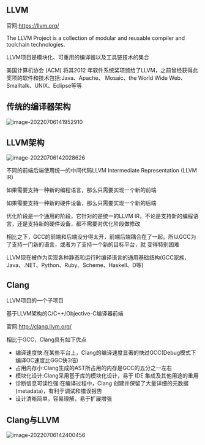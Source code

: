 ## LLVM

官网:https://llvm.org/

The LLVM Project is a collection of modular and reusable compiler and toolchain technologies.

LLVM项目是模块化、可重用的编译器以及工具链技术的集合

美国计算机协会 (ACM) 将其2012 年软件系统奖项颁给了LLVM，之前曾经获得此奖项的软件和技术包括:Java、Apache、 Mosaic、the World Wide Web、Smalltalk、UNIX、Eclipse等等

## 传统的编译器架构

![image-20220706141952910](http://xingyajie.oss-cn-hangzhou.aliyuncs.com/uPic/image-20220706141952910.png)

## LLVM架构

![image-20220706142028626](http://xingyajie.oss-cn-hangzhou.aliyuncs.com/uPic/image-20220706142028626.png)

不同的前端后端使用统一的中间代码LLVM Intermediate Representation (LLVM IR)

如果需要支持一种新的编程语言，那么只需要实现一个新的前端

如果需要支持一种新的硬件设备，那么只需要实现一个新的后端

优化阶段是一个通用的阶段，它针对的是统一的LLVM IR，不论是支持新的编程语言，还是支持新的硬件设备，都不需要对优化阶段做修改

相比之下，GCC的前端和后端没分得太开，前端后端耦合在了一起。所以GCC为了支持一门新的语言，或者为了支持一个新的目标平台，就 变得特别困难

LLVM现在被作为实现各种静态和运行时编译语言的通用基础结构(GCC家族、Java、.NET、Python、Ruby、Scheme、Haskell、D等) 	

## Clang

LLVM项目的一个子项目

基于LLVM架构的C/C++/Objective-C编译器前端

官网:http://clang.llvm.org/

相比于GCC，Clang具有如下优点

- 编译速度快:在某些平台上，Clang的编译速度显著的快过GCC(Debug模式下编译OC速度比GGC快3倍)
- 占用内存小:Clang生成的AST所占用的内存是GCC的五分之一左右 
- 模块化设计:Clang采用基于库的模块化设计，易于 IDE 集成及其他用途的重用 
- 诊断信息可读性强:在编译过程中，Clang 创建并保留了大量详细的元数据 (metadata)，有利于调试和错误报告 
- 设计清晰简单，容易理解，易于扩展增强

## Clang与LLVM

![image-20220706142400456](http://xingyajie.oss-cn-hangzhou.aliyuncs.com/uPic/image-20220706142400456.png)